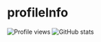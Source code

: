 # profileInfo
![Profile views](https://gpvc.arturio.dev/Shubham7350)
![GitHub stats](https://github-readme-stats.vercel.app/api?username=Shubham7350&theme=radical)
